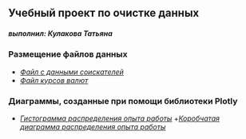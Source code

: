 ## Учебный проект по очистке данных
##### выполнил: *Кулакова Татьяна*

### Размещение файлов данных
+ [*Файл с данными соискателей*](https://drive.google.com/file/d/15PscI9Dj9LjO5Ndq6hMmqXha7robWobh/view?usp=sharing)
+ [*Файл курсов валют*](https://drive.google.com/file/d/1J3rzDi9GE8fZFcN2cI5osbNvmQd8lZeJ/view?usp=sharing)
### Диаграммы, созданные при помощи библиотеки Plotly
+ [*Гистограмма распределения опыта работы*](diagrams/experience_hist.html)
+[*Коробчатая диаграмма распределения опыта работы*](diagrams/experience_box.html)